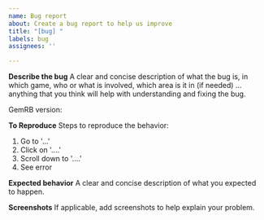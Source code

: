 ```yaml
---
name: Bug report
about: Create a bug report to help us improve
title: "[bug] "
labels: bug
assignees: ''

---
```


**Describe the bug**
A clear and concise description of what the bug is, in which game, who or what is involved, which area is it in (if needed) ... anything that you think will help with understanding and fixing the bug.

GemRB version: 

**To Reproduce**
Steps to reproduce the behavior:
1. Go to '...'
2. Click on '....'
3. Scroll down to '....'
4. See error

**Expected behavior**
A clear and concise description of what you expected to happen.

**Screenshots**
If applicable, add screenshots to help explain your problem.
